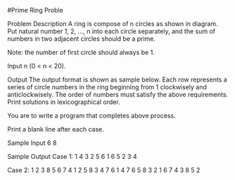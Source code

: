 
#Prime Ring Proble

Problem Description
A ring is compose of n circles as shown in diagram. Put natural number 1, 2, ..., n into each circle separately, and the sum of numbers in two adjacent circles should be a prime.

Note: the number of first circle should always be 1.


Input
n (0 < n < 20).


Output
The output format is shown as sample below. Each row represents a series of circle numbers in the ring beginning from 1 clockwisely and anticlockwisely. The order of numbers must satisfy the above requirements. Print solutions in lexicographical order.

You are to write a program that completes above process.

Print a blank line after each case.

Sample Input
6
8

Sample Output
Case 1:
1 4 3 2 5 6
1 6 5 2 3 4

Case 2:
1 2 3 8 5 6 7 4
1 2 5 8 3 4 7 6
1 4 7 6 5 8 3 2
1 6 7 4 3 8 5 2
